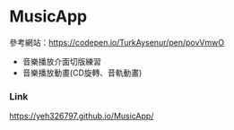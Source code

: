 # MusicApp
  
  參考網站：https://codepen.io/TurkAysenur/pen/povVmwO
  
  + 音樂播放介面切版練習
  + 音樂播放動畫(CD旋轉、音軌動畫)


### Link
https://yeh326797.github.io/MusicApp/